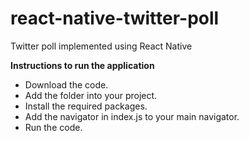 # react-native-twitter-poll
Twitter poll implemented using React Native

<b>Instructions to run the application</b>
* Download the code.
* Add the folder into your project.
* Install the required packages.
* Add the navigator in index.js to your main navigator. 
* Run the code.
